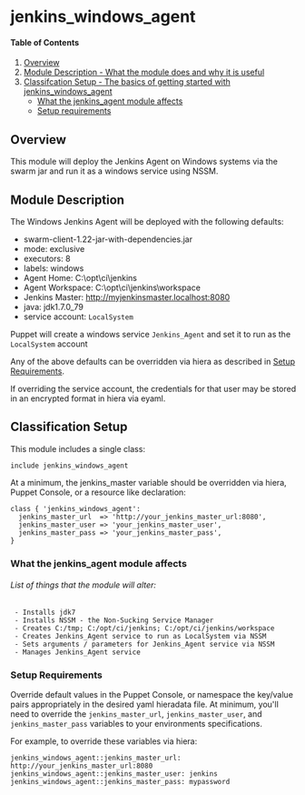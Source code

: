 # jenkins\_windows\_agent

#### Table of Contents

1. [Overview](#overview)
2. [Module Description - What the module does and why it is useful](#module-description)
3. [Classifcation Setup - The basics of getting started with jenkins\_windows\_agent](#classification-setup)
    * [What the jenkins\_agent module affects](#what-the-jenkins_agent-module-affects)
    * [Setup requirements](#setup-requirements)

## Overview

This module will deploy the Jenkins Agent on Windows systems via the swarm jar and run it as a windows service using NSSM.

## Module Description

The Windows Jenkins Agent will be deployed with the following defaults:
 - swarm-client-1.22-jar-with-dependencies.jar
 - mode: exclusive
 - executors: 8
 - labels: windows
 - Agent Home: C:\opt\ci\jenkins
 - Agent Workspace: C:\opt\ci\jenkins\workspace
 - Jenkins Master: http://myjenkinsmaster.localhost:8080
 - java: jdk1.7.0\_79
 - service account: `LocalSystem`


Puppet will create a windows service `Jenkins_Agent` and set it to run as the `LocalSystem` account

Any of the above defaults can be overridden via hiera as described in [Setup Requirements](#setup-requirements).

If overriding the service account, the credentials for that user may be stored in an encrypted format in hiera via eyaml.

## Classification Setup

This module includes a single class:

`include jenkins_windows_agent`

At a minimum, the jenkins\_master variable should be overridden via hiera, Puppet Console, or a resource like declaration:

```
class { 'jenkins_windows_agent':
  jenkins_master_url  => 'http://your_jenkins_master_url:8080',
  jenkins_master_user => 'your_jenkins_master_user',
  jenkins_master_pass => 'your_jenkins_master_pass',
}
```

### What the jenkins\_agent module affects

###### List of things that the module will alter:
```
 - Installs jdk7
 - Installs NSSM - the Non-Sucking Service Manager
 - Creates C:/tmp; C:/opt/ci/jenkins; C:/opt/ci/jenkins/workspace
 - Creates Jenkins_Agent service to run as LocalSystem via NSSM
 - Sets arguments / parameters for Jenkins_Agent service via NSSM
 - Manages Jenkins_Agent service
```

### Setup Requirements

Override default values in the Puppet Console, or namespace the key/value pairs appropriately in the desired yaml hieradata file.  At minimum, you'll need to override the `jenkins_master_url`, `jenkins_master_user`, and `jenkins_master_pass` variables to your environments specifications.

For example, to override these variables via hiera:

```
jenkins_windows_agent::jenkins_master_url: http://your_jenkins_master_url:8080
jenkins_windows_agent::jenkins_master_user: jenkins
jenkins_windows_agent::jenkins_master_pass: mypassword
```
